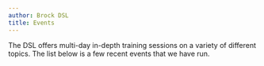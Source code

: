 ```yaml
---
author: Brock DSL
title: Events
---
```


The DSL offers multi-day in-depth training sessions on a variety of different topics. The list below is a few recent events that we have run.